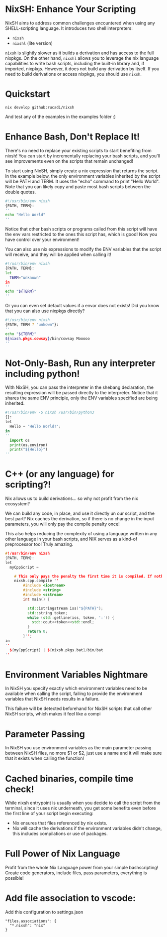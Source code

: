 # NixSH: Enhance Your Scripting

NixSH aims to address common challenges encountered when using any SHELL-scripting language. It introduces two shell interpreters:

- `nixsh`
- `nixshl` (lite version)

`nixsh` is slightly slower as it builds a derivation and has access to the full nixpkgs. On the other hand, `nixshl` allows you to leverage the nix language capabilities to write bash scripts, including the built-in library and, if imported, nixpkgs. However, it does not build any derivation by itself. If you need to build derivations or access nixpkgs, you should use `nixsh`.

# Quickstart
```nix develop github:rucadi/nixsh```

And test any of the examples in the examples folder :)
# Enhance Bash, Don't Replace It!

There's no need to replace your existing scripts to start benefiting from nixsh! You can start by incrementally replacing your bash scripts, and you'll see improvements even on the scripts that remain unchanged!

To start using NixSH, simply create a nix expression that returns the script. In the example below, the only environment variables inherited by the script will be PATH and TERM. It uses the "echo" command to print "Hello World". Note that you can likely copy and paste most bash scripts between the double quotes.

```bash
#!/usr/bin/env nixsh
{PATH, TERM}:
''
echo "Hello World"
''
```

Notice that other bash scripts or programs called from this script will have the env vars restricted to the ones this script has, which is good! Now you have control over your environment!

You can also use nix expressions to modify the ENV variables that the script will receive, and they will be applied when calling it!

```bash
#!/usr/bin/env nixsh
{PATH, TERM}:
let 
  TERM="unknown"
in
''
echo "${TERM}"
''
```

Or you can even set default values if a envar does not exists!
Did you know that you can also use nixpkgs directly?

```bash
#!/usr/bin/env nixsh
{PATH, TERM ? "unkown"}:
''
echo "${TERM}"
${nixsh.pkgs.cowsay}/bin/cowsay Mooooo
''
```


# Not-Only-Bash, Run any interpreter including python!

With NixSH, you can pass the interpreter in the shebang declaration, the resulting expression will be passed directly to the interpreter.
Notice that it shares the same ENV principle, only the ENV variables specified are being inherited.

```python
#!/usr/bin/env -S nixsh /usr/bin/python3
{}:
let 
  Hello = "Hello World!";
in
''
  import os
  print(os.environ)
  print("${Hello}")
''
```

# C++ (or any language) for scripting?!

Nix allows us to build derivations... 
so why not profit from the nix ecosystem?

We can build any code, in place, and use it directly un our script, and the best part?
Nix caches the derivation, so if there is no change in the input parameters, you will only pay the compile penalty once!

This also helps reducing the complexity of using a language written in any other language in your bash scripts, and NIX serves as a kind-of
preprocessor too! Truly amazing.


```c++
#!/usr/bin/env nixsh
{PATH, TERM}:
let 
  myCppScript =

    # This only pays the penalty the first time it is compiled. If nothing changes in the environment, the binary is cached.
    nixsh.cpp.compile ''
        #include <iostream>
        #include <string>
        #include <sstream>
        int main() {

          std::istringstream iss("${PATH}");
          std::string token;
          while (std::getline(iss, token, ':')) {
            std::cout<<token<<std::endl;
          }
          return 0;
        }'';
in
''
  ${myCppScript} | ${nixsh.pkgs.bat}/bin/bat
''
```


# Environment Variables Nightmare
In NixSH you specify exactly which environment variables need to be available when calling the script,
failing to provide the environment variables that NixSH needs results in a failure.

This failure will be detected beforehand for NixSH scripts that call other NixSH scripts, which makes it feel like a compi 

# Parameter Passing
In NixSH you use environment variables as the main parameter passing between NixSH files, no more $1 or $2, just use a name and it will make sure that it exists when calling the function!

# Cached binaries, compile time check!
While nixsh entrypoint is usually when you decide to call the script from the terminal, since it uses nix underneath, 
you get some benefits even before the first line of your script begin executing:

- Nix ensures that files referenced by nix exists.
- Nix will cache the derivations if the environment variables didn't change, this includes compilations or use of packages. 

# Full Power of Nix Language
Profit from the whole Nix Language power from your simple bashscripting! 
Create code generators, include files, pass parameters, everything is possible!

# Add file association to vscode:

Add this configuration to settings.json

```
"files.associations": {
  "*.nixsh": "nix"
}
```